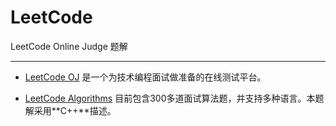 # LeetCode
LeetCode Online Judge 题解

---
* [LeetCode OJ](https://leetcode.com/) 是一个为技术编程面试做准备的在线测试平台。

* [LeetCode Algorithms](https://leetcode.com/problemset/algorithms/) 目前包含300多道面试算法题，并支持多种语言。本题解采用**C++**描述。


